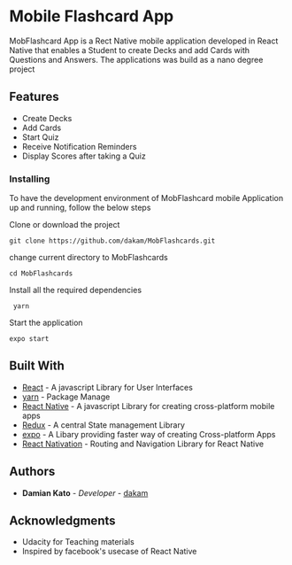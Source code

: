 # Mobile Flashcard App

MobFlashcard App is a Rect Native mobile application developed in React Native that enables a Student to create Decks and add Cards with Questions and Answers. The applications was build as a nano degree project

## Features

- Create Decks
- Add Cards
- Start Quiz
- Receive Notification Reminders
- Display Scores after taking a Quiz

### Installing

To have the development environment of MobFlashcard mobile Application up and running, follow the below steps

Clone or download the project

```
git clone https://github.com/dakam/MobFlashcards.git
```

change current directory to MobFlashcards

```
cd MobFlashcards
```

Install all the required dependencies

```
 yarn
```

Start the application

```
expo start
```

## Built With

- [React](http://https://reactjs.org/) - A javascript Library for User Interfaces
- [yarn](https://yarnpkg.com) - Package Manage
- [React Native](https://reactnative.dev) - A javascript Library for creating cross-platform mobile apps
- [Redux](https://redux.js.org) - A central State management Library
- [expo](https://expo.io) - A Libary providing faster way of creating Cross-platform Apps
- [React Nativation](https://reactnavigation.org/) - Routing and Navigation Library for React Native

## Authors

- **Damian Kato** - _Developer_ - [dakam](https://github.com/dakam)

## Acknowledgments

- Udacity for Teaching materials
- Inspired by facebook's usecase of React Native

